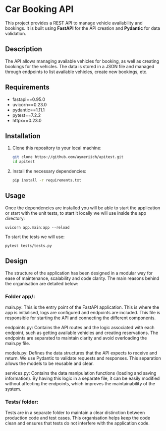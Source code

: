 # Car Booking API

This project provides a REST API to manage vehicle availability and bookings. It is built using **FastAPI** for the API creation and **Pydantic** for data validation.

## Description

The API allows managing available vehicles for booking, as well as creating bookings for the vehicles. The data is stored in a JSON file and managed through endpoints to list available vehicles, create new bookings, etc.

## Requirements

- fastapi==0.95.0
- uvicorn==0.23.0
- pydantic==1.11.1
- pytest==7.2.2
- httpx==0.23.0 

## Installation

1. Clone this repository to your local machine:

    ```bash
    git clone https://github.com/aymeriich/apitest.git
    cd apitest
    ```

2. Install the necessary dependencies:

    ```bash
    pip install -r requirements.txt
    ```

## Usage

Once the dependencies are installed you will be able to start the application or start with the unit tests, to start it locally we will use inside the app directory:


    uvicorn app.main:app --reload


To start the tests we will use:


    pytest tests/tests.py


## Design 

The structure of the application has been designed in a modular way for ease of maintenance, scalability and code clarity. The main reasons behind the organisation are detailed below:

### Folder app/:

main.py: 
This is the entry point of the FastAPI application. This is where the app is initialised, logs are configured and endpoints are included. This file is responsible for starting the API and connecting the different components.

endpoints.py: 
Contains the API routes and the logic associated with each endpoint, such as getting available vehicles and creating reservations. The endpoints are separated to maintain clarity and avoid overloading the main.py file.

models.py: 
Defines the data structures that the API expects to receive and return. We use Pydantic to validate requests and responses. This separation allows the models to be reusable and clear.

services.py: 
Contains the data manipulation functions (loading and saving information). By having this logic in a separate file, it can be easily modified without affecting the endpoints, which improves the maintainability of the system.

### Tests/ folder:

Tests are in a separate folder to maintain a clear distinction between production code and test cases. This organisation helps keep the code clean and ensures that tests do not interfere with the application code.


